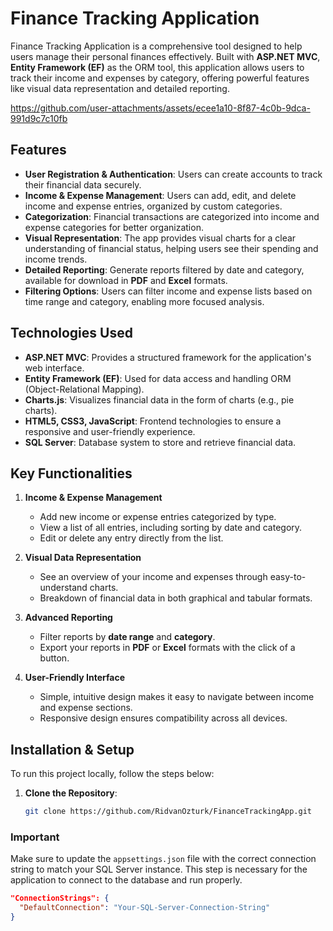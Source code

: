 # Finance Tracking Application

Finance Tracking Application is a comprehensive tool designed to help users manage their personal finances effectively. Built with **ASP.NET MVC**, **Entity Framework (EF)** as the ORM tool, this application allows users to track their income and expenses by category, offering powerful features like visual data representation and detailed reporting.

https://github.com/user-attachments/assets/ecee1a10-8f87-4c0b-9dca-991d9c7c10fb

## Features

- **User Registration & Authentication**: Users can create accounts to track their financial data securely.
- **Income & Expense Management**: Users can add, edit, and delete income and expense entries, organized by custom categories.
- **Categorization**: Financial transactions are categorized into income and expense categories for better organization.
- **Visual Representation**: The app provides visual charts for a clear understanding of financial status, helping users see their spending and income trends.
- **Detailed Reporting**: Generate reports filtered by date and category, available for download in **PDF** and **Excel** formats.
- **Filtering Options**: Users can filter income and expense lists based on time range and category, enabling more focused analysis.

## Technologies Used

- **ASP.NET MVC**: Provides a structured framework for the application's web interface.
- **Entity Framework (EF)**: Used for data access and handling ORM (Object-Relational Mapping).
- **Charts.js**: Visualizes financial data in the form of charts (e.g., pie charts).
- **HTML5, CSS3, JavaScript**: Frontend technologies to ensure a responsive and user-friendly experience.
- **SQL Server**: Database system to store and retrieve financial data.

## Key Functionalities

1. **Income & Expense Management**
   - Add new income or expense entries categorized by type.
   - View a list of all entries, including sorting by date and category.
   - Edit or delete any entry directly from the list.

2. **Visual Data Representation**
   - See an overview of your income and expenses through easy-to-understand charts.
   - Breakdown of financial data in both graphical and tabular formats.

3. **Advanced Reporting**
   - Filter reports by **date range** and **category**.
   - Export your reports in **PDF** or **Excel** formats with the click of a button.

4. **User-Friendly Interface**
   - Simple, intuitive design makes it easy to navigate between income and expense sections.
   - Responsive design ensures compatibility across all devices.

## Installation & Setup

To run this project locally, follow the steps below:

1. **Clone the Repository**:
   ```bash
   git clone https://github.com/RidvanOzturk/FinanceTrackingApp.git
   
### Important
Make sure to update the `appsettings.json` file with the correct connection string to match your SQL Server instance. This step is necessary for the application to connect to the database and run properly.

```json
"ConnectionStrings": {
  "DefaultConnection": "Your-SQL-Server-Connection-String"
}
